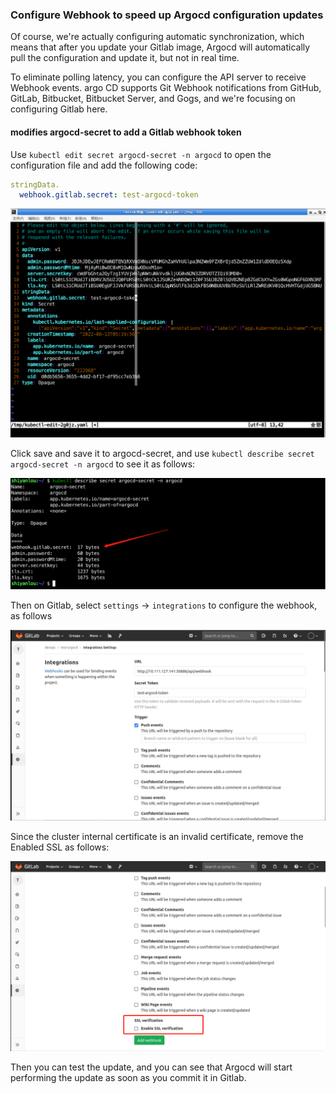 ### Configure Webhook to speed up Argocd configuration updates

Of course, we're actually configuring automatic synchronization, which means that after you update your Gitlab image, Argocd will automatically pull the configuration and update it, but not in real time.

To eliminate polling latency, you can configure the API server to receive Webhook events. argo CD supports Git Webhook notifications from GitHub, GitLab, Bitbucket, Bitbucket Server, and Gogs, and we're focusing on configuring Gitlab here.

#### modifies argocd-secret to add a Gitlab webhook token

Use `kubectl edit secret argocd-secret -n argocd` to open the configuration file and add the following code:

```yaml
stringData.
  webhook.gitlab.secret: test-argocd-token
```

![图片描述](assets/lab-deploying-and-using-argocd-in-kubernetes-9-0.png)

Click save and save it to argocd-secret, and use `kubectl describe secret argocd-secret -n argocd` to see it as follows:

![图片描述](assets/lab-deploying-and-using-argocd-in-kubernetes-9-1.png)

Then on Gitlab, select `settings` -> `integrations` to configure the webhook, as follows

![图片描述](assets/lab-deploying-and-using-argocd-in-kubernetes-9-2.png)

Since the cluster internal certificate is an invalid certificate, remove the Enabled SSL as follows:

![图片描述](assets/lab-deploying-and-using-argocd-in-kubernetes-9-3.png)

Then you can test the update, and you can see that Argocd will start performing the update as soon as you commit it in Gitlab.
